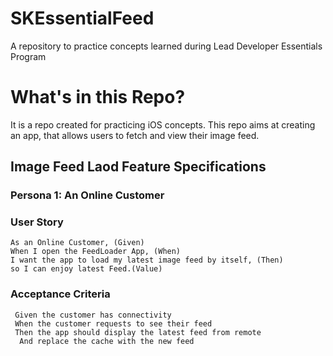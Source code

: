 # SKEssentialFeed
A repository to practice concepts learned during Lead Developer Essentials Program

# What's in this Repo?
It is a repo created for practicing iOS concepts. This repo aims at creating an app, that allows users to fetch and view their image feed.

## Image Feed Laod Feature Specifications
### Persona 1: An Online Customer

### User Story
```
As an Online Customer, (Given)
When I open the FeedLoader App, (When)
I want the app to load my latest image feed by itself, (Then)
so I can enjoy latest Feed.(Value)
```
### Acceptance Criteria

```
 Given the customer has connectivity
 When the customer requests to see their feed
 Then the app should display the latest feed from remote
  And replace the cache with the new feed
```
